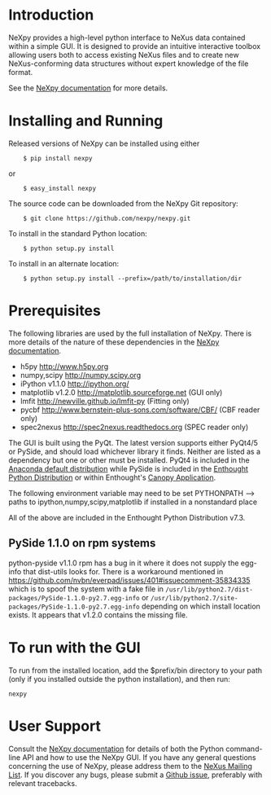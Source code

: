 Introduction
============
NeXpy provides a high-level python interface to NeXus data contained within a 
simple GUI. It is designed to provide an intuitive interactive toolbox allowing 
users both to access existing NeXus files and to create new NeXus-conforming 
data structures without expert knowledge of the file format.

See the [NeXpy documentation](http://nexpy.github.io/nexpy) for more details.

Installing and Running
======================
Released versions of NeXpy can be installed using either

```
    $ pip install nexpy
```

or

```
    $ easy_install nexpy 
```

The source code can be downloaded from the NeXpy Git repository:

```
    $ git clone https://github.com/nexpy/nexpy.git
```

To install in the standard Python location:

```
    $ python setup.py install
```

To install in an alternate location:

```
    $ python setup.py install --prefix=/path/to/installation/dir
```

Prerequisites
=============
The following libraries are used by the full installation of NeXpy. There is 
more details of the nature of these dependencies in the 
[NeXpy documentation](http://nexpy.github.io/nexpy).

* h5py                 http://www.h5py.org
* numpy,scipy          http://numpy.scipy.org
* iPython v1.1.0       http://ipython.org/
* matplotlib v1.2.0    http://matplotlib.sourceforge.net    (GUI only)
* lmfit                http://newville.github.io/lmfit-py (Fitting only)
* pycbf                http://www.bernstein-plus-sons.com/software/CBF/ (CBF reader only)
* spec2nexus           http://spec2nexus.readthedocs.org (SPEC reader only)

The GUI is built using the PyQt. The latest version supports either 
PyQt4/5 or PySide, and should load whichever library it finds. Neither are 
listed as a dependency but one or other must be installed. PyQt4 is included
in the 
[Anaconda default distribution](https://store.continuum.io/cshop/anaconda/) 
while PySide is included in the 
[Enthought Python Distribution](http://www.enthought.com>) or within Enthought's 
[Canopy Application](https://www.enthought.com/products/canopy/>).

The following environment variable may need to be set
PYTHONPATH --> paths to ipython,numpy,scipy,matplotlib if installed in a 
nonstandard place

All of the above are included in the Enthought Python Distribution v7.3.

PySide 1.1.0 on rpm systems
---------------------------

python-pyside v1.1.0 rpm has a bug in it where it does not supply the egg-info
that dist-utils looks for. There is a workaround mentioned in
https://github.com/nvbn/everpad/issues/401#issuecomment-35834335 which is to
spoof the system with a fake file in
`/usr/lib/python2.7/dist-packages/PySide-1.1.0-py2.7.egg-info`
or
`/usr/lib/python2.7/site-packages/PySide-1.1.0-py2.7.egg-info`
depending on which install location exists. It appears that v1.2.0 contains
the missing file.

To run with the GUI
===================

To run from the installed location, add the $prefix/bin directory to your path
(only if you installed outside the python installation), and then run:

```
nexpy
```

User Support
============
Consult the [NeXpy documentation](http://nexpy.github.io/nexpy) for details 
of both the Python command-line API and how to use the NeXpy GUI. If you have 
any general questions concerning the use of NeXpy, please address 
them to the 
[NeXus Mailing List](http://download.nexusformat.org/doc/html/mailinglist.html). 
If you discover any bugs, please submit a 
[Github issue](https://github.com/nexpy/nexpy/issues), preferably with relevant 
tracebacks.

